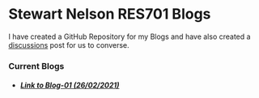 # Stewart Nelson RES701 Blogs

I have created a GitHub Repository for my Blogs and have also created a [discussions](https://github.com/StewartNZ/RES701-Blogs/discussions/1) post for us to converse.

### Current Blogs
- ##### [Link to Blog-01 (26/02/2021)](https://stewartnz.github.io/RES701-Blogs/Blogs/Blog-01)